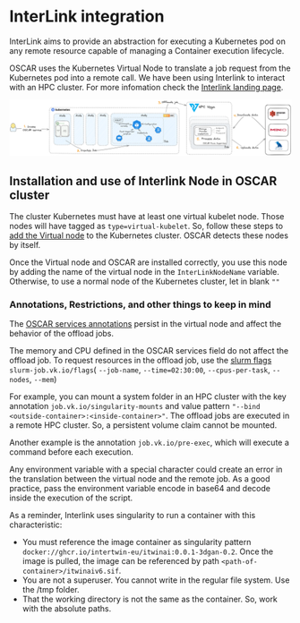 # InterLink integration

InterLink aims to provide an abstraction for executing a Kubernetes pod on any remote resource capable of managing a Container execution lifecycle.

OSCAR uses the Kubernetes Virtual Node to translate a job request from the Kubernetes pod into a remote call. We have been using Interlink to interact with an HPC cluster. For more infomation check the [Interlink landing page](https://intertwin-eu.github.io/interLink).

![Diagram](images/interlink.png)

## Installation and use of Interlink Node in OSCAR cluster

The cluster Kubernetes must have at least one virtual kubelet node. Those nodes will have tagged as `type=virtual-kubelet`. So, follow these steps to [add the Virtual node](https://intertwin-eu.github.io/interLink/docs/tutorial-admins/deploy-interlink) to the Kubernetes cluster. OSCAR detects these nodes by itself.

Once the Virtual node and OSCAR are installed correctly, you use this node by adding the name of the virtual node in the `InterLinkNodeName` variable.
Otherwise, to use a normal node of the Kubernetes cluster, let in blank `""`


### Annotations, Restrictions, and other things to keep in mind

The [OSCAR services annotations](https://docs.oscar.grycap.net/fdl/#service) persist in the virtual node and affect the behavior of the offload jobs.

The memory and CPU defined in the OSCAR services field do not affect the offload job. To request resources in the offload job, use the [slurm flags](https://curc.readthedocs.io/en/latest/running-jobs/job-resources.html#slurm-resource-flags) `slurm-job.vk.io/flags`( `--job-name`, `--time=02:30:00`, `--cpus-per-task`, `--nodes`, `--mem`)

For example, you can mount a system folder in an HPC cluster with the key annotation `job.vk.io/singularity-mounts` and value pattern `"--bind <outside-container>:<inside-container>"`. The offload jobs are executed in a remote HPC cluster. So, a persistent volume claim cannot be mounted.

Another example is the annotation `job.vk.io/pre-exec`, which will execute a command before each execution.

Any environment variable with a special character could create an error in the translation between the virtual node and the remote job. As a good practice, pass the environment variable encode in base64 and decode inside the execution of the script.

As a reminder, Interlink uses singularity to run a container with this characteristic:

- You must reference the image container as singularity pattern `docker://ghcr.io/intertwin-eu/itwinai:0.0.1-3dgan-0.2`. Once the image is pulled, the image can be referenced by path `<path-of-container>/itwinaiv6.sif`.
- You are not a superuser. You cannot write in the regular file system. Use the /tmp folder.
- That the working directory is not the same as the container. So, work with the absolute paths.
